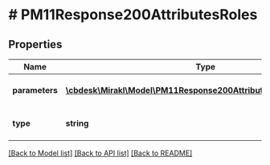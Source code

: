 # # PM11Response200AttributesRoles

## Properties

Name | Type | Description | Notes
------------ | ------------- | ------------- | -------------
**parameters** | [**\cbdesk\Mirakl\Model\PM11Response200AttributesRolesParameters[]**](PM11Response200AttributesRolesParameters.md) | Attribute role parameters | [optional]
**type** | **string** | Role type of the attribute | [optional]

[[Back to Model list]](../../README.md#models) [[Back to API list]](../../README.md#endpoints) [[Back to README]](../../README.md)
